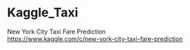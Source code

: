 # Kaggle_Taxi
New York City Taxi Fare Prediction<br>
https://www.kaggle.com/c/new-york-city-taxi-fare-prediction
